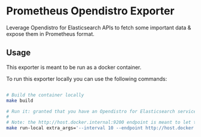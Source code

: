 # Prometheus Opendistro Exporter

Leverage Opendistro for Elasticsearch APIs to fetch some important data & expose them in Prometheus format.

## Usage

This exporter is meant to be run as a docker container.

To run this exporter locally you can use the following commands:

```bash

# Build the container locally
make build

# Run it: granted that you have an Opendistro for Elasticsearch service available on http://localhost:9200 on your workstation
#
# Note: the http://host.docker.internal:9200 endpoint is meant to let the container reach your localhost:9200 socket.
make run-local extra_args='--interval 10 --endpoint http://host.docker.internal:9200'
```
